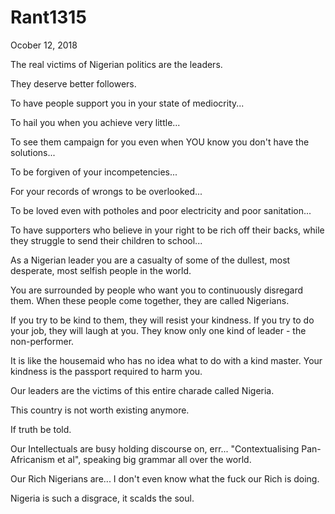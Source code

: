 # Rant1315


Ocober 12, 2018

The real victims of Nigerian politics are the leaders.

They deserve better followers.

To have people support you in your state of mediocrity... 

To hail you when you achieve very little... 

To see them campaign for you even when YOU know you don't have the solutions... 

To be forgiven of your incompetencies...

For your records of wrongs to be overlooked...

To be loved even with potholes and poor electricity and poor sanitation... 

To have supporters who believe in your right to be rich off their backs, while they struggle to send their children to school...

As a Nigerian leader you are a casualty of some of the dullest, most desperate, most selfish people in the world.

You are surrounded by people who want you to continuously disregard them. When these people come together, they are called Nigerians. 

If you try to be kind to them, they will resist your kindness. If you try to do your job, they will laugh at you. They know only one kind of leader - the non-performer.

It is like the housemaid who has no idea what to do with a kind master. Your kindness is the passport required to harm you.

Our leaders are the victims of this entire charade called Nigeria.

This country is not worth existing anymore.

If truth be told.

Our Intellectuals are busy holding discourse on, err... "Contextualising Pan-Africanism et al", speaking big grammar all over the world. 

Our Rich Nigerians are... I don't even know what the fuck our Rich is doing. 

Nigeria is such a disgrace, it scalds the soul.